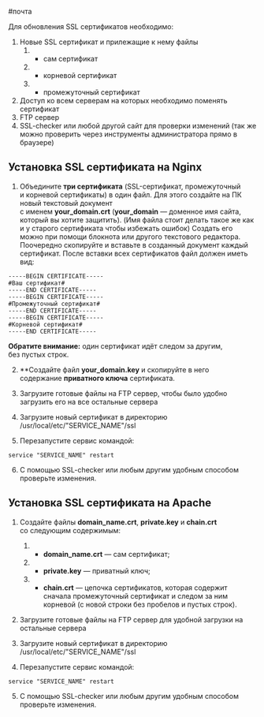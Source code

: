 #почта

Для обновления SSL сертификатов необходимо:
1) Новые SSL сертификат и прилежащие к нему файлы
	1)  - сам сертификат
	2)  - корневой сертификат
	3)  - промежуточный сертификат
2) Доступ ко всем серверам на которых необходимо поменять сертификат
3) FTP сервер
4) SSL-checker или любой другой сайт для проверки изменений (так же можно проверить через инструменты администратора прямо в браузере)

## Установка SSL сертификата на Nginx

1) Объедините **три сертификата** (SSL-сертификат, промежуточный и корневой сертификаты) в один файл. 
Для этого создайте на ПК новый текстовый документ с именем **your_domain.crt** (**your_domain** — доменное имя сайта, который вы хотите защитить). 
(Имя файла стоит делать такое же как и у старого сертификата чтобы избежать ошибок)
Создать его можно при помощи блокнота или другого текстового редактора. 
Поочередно скопируйте и вставьте в созданный документ каждый сертификат. 
После вставки всех сертификатов файл должен иметь вид:

```
-----BEGIN CERTIFICATE-----
#Ваш сертификат#
-----END CERTIFICATE-----
-----BEGIN CERTIFICATE-----
#Промежуточный сертификат#
-----END CERTIFICATE-----
-----BEGIN CERTIFICATE-----
#Корневой сертификат#
-----END CERTIFICATE-----
```
**Обратите внимание:** один сертификат идёт следом за другим, без пустых строк.

2) **Создайте файл **your_domain.key** и скопируйте в него содержание **приватного ключа** сертификата.

3) Загрузите готовые файлы на FTP сервер, чтобы было удобно загрузить его на все остальные сервера

4) Загрузите новый сертификат в директорию /usr/local/etc/"SERVICE_NAME"/ssl

5) Перезапустите сервис командой: 

```
service "SERVICE_NAME" restart
```

6) С помощью SSL-checker или любым другим удобным способом проверьте изменения. 

## Установка SSL сертификата на Apache

1) Создайте файлы **domain_name.crt**, **private.key** и **chain.crt** со следующим содержимым: 
	1) - **domain_name.crt** — сам сертификат;
	2) - **private.key** — приватный ключ;
	3) - **chain.crt** — цепочка сертификатов, которая содержит сначала промежуточный сертификат и следом за ним корневой (с новой строки без пробелов и пустых строк).

2) Загрузите готовые файлы на FTP сервер для удобной загрузки на остальные сервера

3) Загрузите новый сертификат в директорию /usr/local/etc/"SERVICE_NAME"/ssl

4) Перезапустите сервис командой: 

```
service "SERVICE_NAME" restart
```

5) С помощью SSL-checker или любым другим удобным способом проверьте изменения.